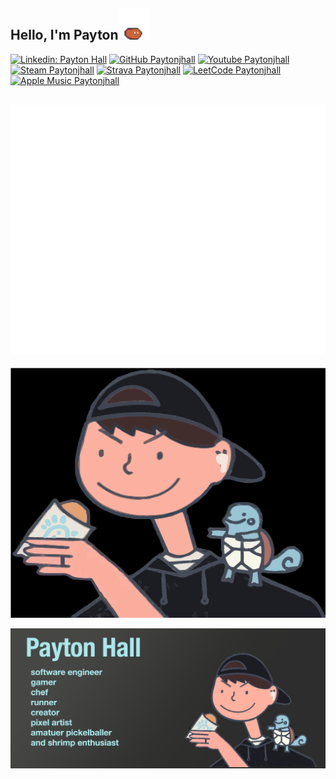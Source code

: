 <h2> Hello, I'm Payton<img src="slime-move.gif" width="50"></h2>

[![Linkedin: Payton Hall](https://img.shields.io/badge/LinkedIn-0077B5?style=for-the-badge&logo=linkedin&logoColor=white)](https://www.linkedin.com/in/payton-hall-47a498125/)
[![GitHub Paytonjhall](https://img.shields.io/badge/GitHub-100000?style=for-the-badge&logo=github&logoColor=white)](https://github.com/Paytonjhall)
[![Youtube Paytonjhall](https://img.shields.io/badge/YouTube-FF0000?style=for-the-badge&logo=youtube&logoColor=white)](https://www.youtube.com/@3Gundi)
[![Steam Paytonjhall](https://img.shields.io/badge/Steam-000000?style=for-the-badge&logo=steam&logoColor=white)](https://steamcommunity.com/id/paybaeslay/)
[![Strava Paytonjhall](https://img.shields.io/badge/Strava-FC4C02?style=for-the-badge&logo=strava&logoColor=white)](https://www.strava.com/athletes/179143213)
[![LeetCode Paytonjhall](https://img.shields.io/badge/-LeetCode-FFA116?style=for-the-badge&logo=LeetCode&logoColor=black)](https://leetcode.com/u/Paytonjhall/)
[![Apple Music Paytonjhall](https://img.shields.io/badge/apple%20music-FA243C?style=for-the-badge&logo=apple%20music&logoColor=white
)](https://music.apple.com/profile/paythall)

<div align="center">
  <br>
  <a href="https://github.com/Paytonjhall/Paytonjhall/test-css.svg">
    <img alt="Payton Hall" height="400" src="test-css.svg" width="800" />
  </a>
  <br>
</div>
<div>
<br>
  <a href="https://github.com/Paytonjhall/Paytonjhall/intro.svg">
    <img alt="Payton Hall" height="400" src="file.svg" width="800" />
  </a>
  <br>
</div>



![profilePic.png](profilePic.png)
